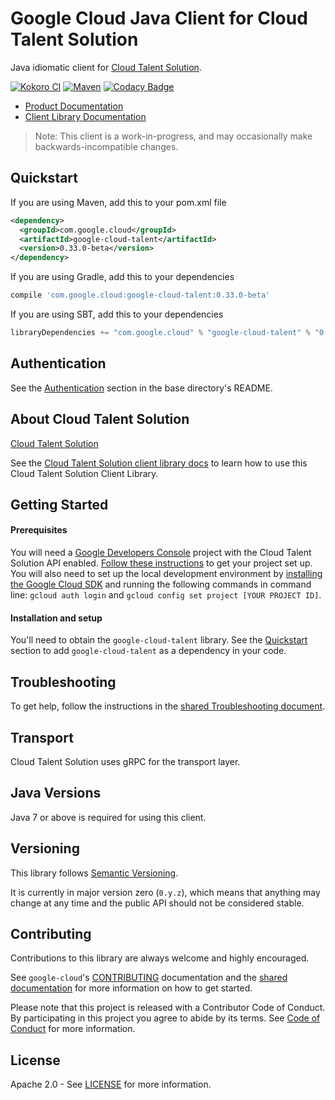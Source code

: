 Google Cloud Java Client for Cloud Talent Solution
===================================================

Java idiomatic client for [Cloud Talent Solution][product-overview].

[![Kokoro CI](http://storage.googleapis.com/cloud-devrel-public/java/badges/google-cloud-java/master.svg)](http://storage.googleapis.com/cloud-devrel-public/java/badges/google-cloud-java/master.html)
[![Maven](https://img.shields.io/maven-central/v/com.google.cloud/google-cloud-talent.svg)](https://img.shields.io/maven-central/v/com.google.cloud/google-cloud-talent.svg)
[![Codacy Badge](https://api.codacy.com/project/badge/grade/9da006ad7c3a4fe1abd142e77c003917)](https://www.codacy.com/app/mziccard/google-cloud-java)

- [Product Documentation][product-docs]
- [Client Library Documentation][lib-docs]

> Note: This client is a work-in-progress, and may occasionally
> make backwards-incompatible changes.

Quickstart
----------

[//]: # ({x-version-update-start:google-cloud-talent:released})
If you are using Maven, add this to your pom.xml file
```xml
<dependency>
  <groupId>com.google.cloud</groupId>
  <artifactId>google-cloud-talent</artifactId>
  <version>0.33.0-beta</version>
</dependency>
```
If you are using Gradle, add this to your dependencies
```Groovy
compile 'com.google.cloud:google-cloud-talent:0.33.0-beta'
```
If you are using SBT, add this to your dependencies
```Scala
libraryDependencies += "com.google.cloud" % "google-cloud-talent" % "0.33.0-beta"
```
[//]: # ({x-version-update-end})

Authentication
--------------

See the [Authentication](https://github.com/GoogleCloudPlatform/google-cloud-java#authentication) section in the base directory's README.

About Cloud Talent Solution
----------------------------

[Cloud Talent Solution][product-overview]

See the [Cloud Talent Solution client library docs][lib-docs] to learn how to use this Cloud Talent Solution Client Library.

Getting Started
---------------
#### Prerequisites
You will need a [Google Developers Console](https://console.developers.google.com/) project with the Cloud Talent Solution API enabled. [Follow these instructions](https://cloud.google.com/resource-manager/docs/creating-managing-projects) to get your project set up. You will also need to set up the local development environment by [installing the Google Cloud SDK](https://cloud.google.com/sdk/) and running the following commands in command line: `gcloud auth login` and `gcloud config set project [YOUR PROJECT ID]`.

#### Installation and setup
You'll need to obtain the `google-cloud-talent` library.  See the [Quickstart](#quickstart) section to add `google-cloud-talent` as a dependency in your code.

Troubleshooting
---------------

To get help, follow the instructions in the [shared Troubleshooting document](https://github.com/googleapis/google-cloud-common/blob/master/troubleshooting/readme.md#troubleshooting).

Transport
---------
Cloud Talent Solution uses gRPC for the transport layer.

Java Versions
-------------

Java 7 or above is required for using this client.

Versioning
----------

This library follows [Semantic Versioning](http://semver.org/).

It is currently in major version zero (``0.y.z``), which means that anything may change at any time and the public API should not be considered stable.

Contributing
------------

Contributions to this library are always welcome and highly encouraged.

See `google-cloud`'s [CONTRIBUTING] documentation and the [shared documentation](https://github.com/googleapis/google-cloud-common/blob/master/contributing/readme.md#how-to-contribute-to-gcloud) for more information on how to get started.

Please note that this project is released with a Contributor Code of Conduct. By participating in this project you agree to abide by its terms. See [Code of Conduct][code-of-conduct] for more information.

License
-------

Apache 2.0 - See [LICENSE] for more information.


[CONTRIBUTING]:https://github.com/GoogleCloudPlatform/java-talent/blob/master/CONTRIBUTING.md
[code-of-conduct]:https://github.com/GoogleCloudPlatform/java-talent/blob/master/CODE_OF_CONDUCT.md#contributor-code-of-conduct
[LICENSE]: https://github.com/GoogleCloudPlatform/java-talent/blob/master/LICENSE
[cloud-platform]: https://cloud.google.com/
[product-overview]: https://cloud.google.com/solutions/talent-solution/
[product-docs]: https://cloud.google.com/talent-solution/docs/
[lib-docs]: https://googleapis.dev/java/google-cloud-clients/latest/index.html?com/google/cloud/talent/v4beta1/package-summary.html